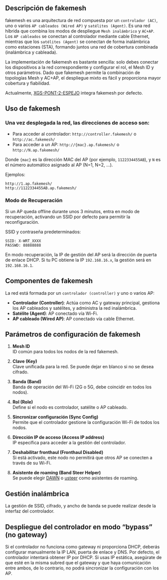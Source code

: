 ## Descripción de fakemesh

fakemesh es una arquitectura de red compuesta por un `controlador (AC)`, uno o varios `AP cableados (Wired AP)` y `satélites (Agent)`. Es una red híbrida que combina los modos de despliegue `Mesh inalámbrico` y `AC+AP`. Los `AP cableados` se conectan al controlador mediante cable Ethernet, mientras que los `satélites (Agent)` se conectan de forma inalámbrica como estaciones (STA), formando juntos una red de cobertura combinada (inalámbrica y cableada).

La implementación de fakemesh es bastante sencilla: solo debes conectar los dispositivos a la red correspondiente y configurar el rol, el Mesh ID y otros parámetros. Dado que fakemesh permite la combinación de topologías Mesh y AC+AP, el despliegue mixto es fácil y proporciona mayor cobertura y fiabilidad.

Actualmente, [XGS-PONT-2-ESPEJO](https://github.com/brudalevante/xgs-pont-2-espejo.git) integra fakemesh por defecto.

## Uso de fakemesh

### Una vez desplegada la red, las direcciones de acceso son:

- Para acceder al controlador: `http://controller.fakemesh/` o `http://ac.fakemesh/`
- Para acceder a un AP: `http://{mac}.ap.fakemesh/` o `http://N.ap.fakemesh/`

Donde `{mac}` es la dirección MAC del AP (por ejemplo, `1122334455AB`), y `N` es el número automático asignado al AP (N=1, N=2, ...).

Ejemplos:
```
http://1.ap.fakemesh/
http://1122334455AB.ap.fakemesh/
```

### Modo de Recuperación

Si un AP queda offline durante unos 3 minutos, entra en modo de recuperación, activando un SSID por defecto para permitir la reconfiguración.

SSID y contraseña predeterminados:
```
SSID: X-WRT_XXXX
PASSWD: 88888888
```

En modo recuperación, la IP de gestión del AP será la dirección de puerta de enlace DHCP. Si tu PC obtiene la IP `192.168.16.x`, la gestión será en `192.168.16.1`.

## Componentes de fakemesh

La red está formada por un `controlador (controller)` y uno o varios AP:

- **Controlador (Controller)**: Actúa como AC y gateway principal, gestiona los AP cableados y satélites, y administra la red inalámbrica.
- **Satélite (Agent)**: AP conectado vía Wi-Fi.
- **AP cableado (Wired AP)**: AP conectado vía cable Ethernet.

## Parámetros de configuración de fakemesh

1. **Mesh ID**  
   ID común para todos los nodos de la red fakemesh.

2. **Clave (Key)**  
   Clave unificada para la red. Se puede dejar en blanco si no se desea cifrado.

3. **Banda (Band)**  
   Banda de operación del Wi-Fi (2G o 5G, debe coincidir en todos los nodos).

4. **Rol (Role)**  
   Define si el nodo es controlador, satélite o AP cableado.

5. **Sincronizar configuración (Sync Config)**  
   Permite que el controlador gestione la configuración Wi-Fi de todos los nodos.

6. **Dirección IP de acceso (Access IP address)**  
   IP específica para acceder a la gestión del controlador.

7. **Deshabilitar fronthaul (Fronthaul Disabled)**  
   Si está activado, este nodo no permitirá que otros AP se conecten a través de su Wi-Fi.

8. **Asistente de roaming (Band Steer Helper)**  
   Se puede elegir [DAWN](https://github.com/fakemesh/dawn) o [usteer](https://github.com/fakemesh/usteer) como asistentes de roaming.

## Gestión inalámbrica

La gestión de SSID, cifrado, y ancho de banda se puede realizar desde la interfaz del controlador.

## Despliegue del controlador en modo “bypass” (no gateway)

Si el controlador no funciona como gateway ni proporciona DHCP, deberás configurar manualmente la IP LAN, puerta de enlace y DNS. Por defecto, el controlador intentará obtener IP por DHCP. Si usas IP estática, asegúrate de que esté en la misma subred que el gateway y que haya comunicación entre ambos, de lo contrario, no podrá sincronizar la configuración con los AP.
